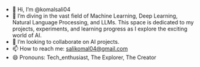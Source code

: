 - 👋 Hi, I’m @komalsali04
- 👀 I’m diving in the vast field of Machine Learning, Deep Learning, Natural Language Processing, and LLMs. This space is dedicated to my projects, experiments, and learning progress as I explore the exciting world of AI.
- 💞️ I’m looking to collaborate on AI projects. 
- 📫 How to reach me: salikomal04@gmail.com
- 😄 Pronouns: Tech_enthusiast, The Explorer, The Creator

<!---
komalsali04/komalsali04 is a ✨ special ✨ repository because its `README.md` (this file) appears on your GitHub profile.
You can click the Preview link to take a look at your changes.
--->
